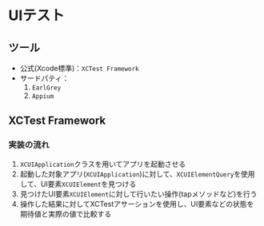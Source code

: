 # UIテスト

## ツール

- 公式(Xcode標準)：`XCTest Framework`
- サードパティ：
  1. `EarlGrey`
  2. `Appium`

## XCTest Framework

### 実装の流れ

1. `XCUIApplication`クラスを用いてアプリを起動させる
2. 起動した対象アプリ(`XCUIApplication`)に対して、`XCUIElementQuery`を使用して、UI要素`XCUIElement`を見つける
3. 見つけたUI要素`XCUIElement`に対して行いたい操作(tapメソッドなど)を行う
4. 操作した結果に対してXCTestアサーションを使用し、UI要素などの状態を期待値と実際の値で比較する
